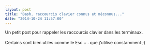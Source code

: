 ```yaml
---
layout: post
title: "Bash, raccourcis clavier connus et méconnus..."
date: "2014-10-24 11:57:00"
---
```

Un petit post pour rappeler les raccourcis clavier dans les terminaux.<br /><br />Certains sont bien utiles comme le Esc + . que j'utilise constamment ;)<br /><br /><script src="http://pastebin.com/embed_js.php?i=K0EBnxVn"></script>
